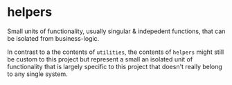 # helpers

Small units of functionality, usually singular & indepedent functions, that can be isolated from business-logic.

In contrast to a the contents of `utilities`, the contents of `helpers` might still be custom to this project but represent a small an isolated unit of functionality that is largely specific to this project that doesn't really belong to any single system.
